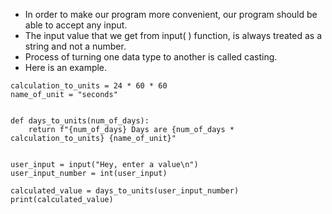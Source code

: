 * In order to make our program more convenient, our program should be able to accept any input.
* The input value that we get from input( ) function, is always treated as a string and not a number.
* Process of turning one data type to another is called casting.
* Here is an example.

```
calculation_to_units = 24 * 60 * 60
name_of_unit = "seconds"


def days_to_units(num_of_days):
    return f"{num_of_days} Days are {num_of_days * calculation_to_units} {name_of_unit}"
    
    
user_input = input("Hey, enter a value\n")
user_input_number = int(user_input)

calculated_value = days_to_units(user_input_number)
print(calculated_value)
```
